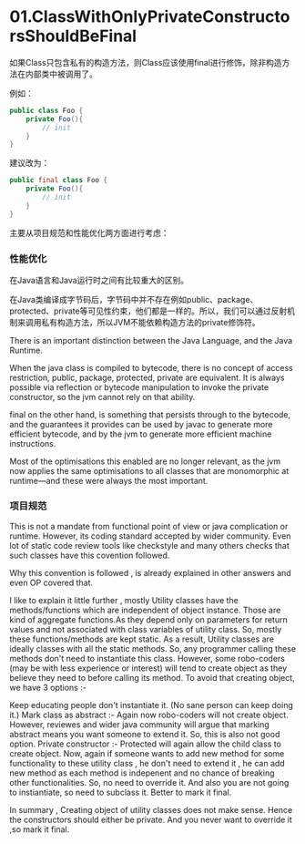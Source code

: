 # 01.ClassWithOnlyPrivateConstructorsShouldBeFinal

如果Class只包含私有的构造方法，则Class应该使用final进行修饰，除非构造方法在内部类中被调用了。

例如：

```Java
public class Foo {
    private Foo(){
        // init
    }
}
```

建议改为：

```Java
public final class Foo {
    private Foo(){
        // init
    }
}
```

主要从项目规范和性能优化两方面进行考虑：


### 性能优化

在Java语言和Java运行时之间有比较重大的区别。

在Java类编译成字节码后，字节码中并不存在例如public、package、protected、private等可见性约束，他们都是一样的。所以，我们可以通过反射机制来调用私有构造方法，所以JVM不能依赖构造方法的private修饰符。

There is an important distinction between the Java Language, and the Java Runtime.

When the java class is compiled to bytecode, there is no concept of access restriction, public, package, protected, private are equivalent. It is always possible via reflection or bytecode manipulation to invoke the private constructor, so the jvm cannot rely on that ability.

final on the other hand, is something that persists through to the bytecode, and the guarantees it provides can be used by javac to generate more efficient bytecode, and by the jvm to generate more efficient machine instructions.

Most of the optimisations this enabled are no longer relevant, as the jvm now applies the same optimisations to all classes that are monomorphic at runtime—and these were always the most important.


### 项目规范

This is not a mandate from functional point of view or java complication or runtime. However, its coding standard accepted by wider community. Even lot of static code review tools like checkstyle and many others checks that such classes have this covention followed.

Why this convention is followed , is already explained in other answers and even OP covered that.

I like to explain it little further , mostly Utility classes have the methods/functions which are independent of object instance. Those are kind of aggregate functions.As they depend only on parameters for return values and not associated with class variables of utility class. So, mostly these functions/methods are kept static. As a result, Utility classes are ideally classes with all the static methods. So, any programmer calling these methods don't need to instantiate this class. However, some robo-coders (may be with less experience or interest) will tend to create object as they believe they need to before calling its method. To avoid that creating object, we have 3 options :-

Keep educating people don't instantiate it. (No sane person can keep doing it.)
Mark class as abstract :- Again now robo-coders will not create object. However, reviewes and wider java community will argue that marking abstract means you want someone to extend it. So, this is also not good option.
Private constructor :- Protected will again allow the child class to create object.
Now, again if someone wants to add new method for some functionality to these utility class , he don't need to extend it , he can add new method as each method is indepenent and no chance of breaking other functionalities. So, no need to override it. And also you are not going to instiantiate, so need to subclass it. Better to mark it final.

In summary , Creating object of utility classes does not make sense. Hence the constructors should either be private. And you never want to override it ,so mark it final.
